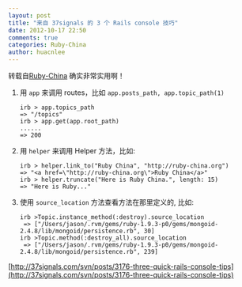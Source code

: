 ```yaml
---
layout: post
title: "来自 37signals 的 3 个 Rails console 技巧"
date: 2012-10-17 22:50
comments: true
categories: Ruby-China
author: huacnlee
---
```

转载自[Ruby-China](http://ruby-china.org/topics/3506)
确实非常实用啊！

1.  用 `app` 来调用 routes，比如 `app.posts_path, app.topic_path(1)`

        irb > app.topics_path
        => "/topics" 
        irb > app.get(app.root_path)
        ......
        => 200 

2.  用 `helper` 来调用 Helper 方法，比如:

        irb > helper.link_to("Ruby China", "http://ruby-china.org")
        => "<a href=\"http://ruby-china.org\">Ruby China</a>" 
        irb > helper.truncate("Here is Ruby China.", length: 15)
        => "Here is Ruby..." 

3.  使用 `source_location` 方法查看方法在那里定义的, 比如:

        irb >Topic.instance_method(:destroy).source_location
         => ["/Users/jason/.rvm/gems/ruby-1.9.3-p0/gems/mongoid-2.4.8/lib/mongoid/persistence.rb", 30] 
        irb >Topic.method(:destroy_all).source_location
         => ["/Users/jason/.rvm/gems/ruby-1.9.3-p0/gems/mongoid-2.4.8/lib/mongoid/persistence.rb", 239]

[http://37signals.com/svn/posts/3176-three-quick-rails-console-tips](http://37signals.com/svn/posts/3176-three-quick-rails-console-tips)

